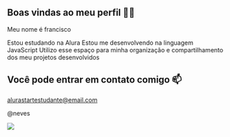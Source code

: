 ## Boas vindas ao meu perfil 💙💙
Meu nome é francisco

Estou estudando na Alura
Estou me desenvolvendo na linguagem JavaScript
Utilizo esse espaço para minha organização e compartilhamento dos meu projetos desenvolvidos
## Você pode entrar em contato comigo 📫
alurastartestudante@email.com

@neves

![](https://media1.tenor.com/m/6vjzHxepwDkAAAAC/pout-kiss.gif)
